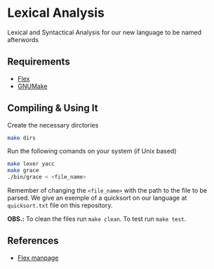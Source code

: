 # Lexical Analysis

Lexical and Syntactical Analysis for our new language to be named afterwords

## Requirements

+ [Flex](https://www.gnu.org/software/flex/)
+ [GNUMake](http://gnu.org/software/make)

## Compiling & Using It

Create the necessary dirctories

```bash
make dirs
```

Run the following comands on your system (if Unix based)

```bash
make lexer yacc
make grace
./bin/grace < <file_name>
```

Remember of changing the `<file_name>` with the path to the file to be parsed.
We give an exemple of a quicksort on our language at `quicksort.txt` file on this repository.

**OBS.:** To clean the files run `make clean`. To test run `make test`.

## References

+ [Flex manpage](http://dinosaur.compilertools.net/flex/manpage.html)
